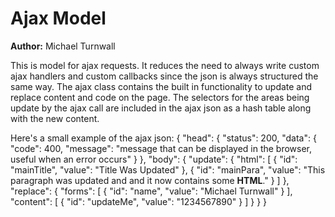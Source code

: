Ajax Model
==========

**Author:** Michael Turnwall

This is model for ajax requests. It reduces the need to always write custom ajax handlers and custom callbacks since the json is always structured the
same way. The ajax class contains the built in functionality to update and replace content and code on the page. The selectors for the areas being
update by the ajax call are included in the ajax json as a hash table along with the new content.

Here's a small example of the ajax json:
{
	"head": {
		"status": 200,
		"data": {
			"code": 400,
			"message": "message that can be displayed in the browser, useful when an error occurs"
		}
	},
	"body": {
		"update": {
			"html": [
				{
					"id": "mainTitle",
					"value": "Title Was Updated"
				},
				{
					"id": "mainPara",
					"value": "This paragraph was updated and and it now contains some <strong>HTML</strong>."
				}
			]
		},
		"replace": {
			"forms": [
				{
					"id": "name",
					"value": "Michael Turnwall"
				}
			],
			"content": [
				{
					"id": "updateMe",
					"value": "1234567890"
				}
			]
		}
	}
}
